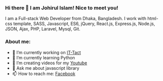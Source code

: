 ### Hi there 👋 I am Johirul Islam! Nice to meet you!


I am a Full-stack Web Developer from Dhaka, Bangladesh. I work with html-css template, SASS, Javascript, ES6, jQuery, React.js, Express.js, Node.js, JSON, Ajax, PHP, Laravel, Mysql, Git. 

### About me:

- 🔭 I’m currently working on <a href="https://facebook.com/it-tact">IT-Tact</a>
- 🌱 I’m currently learning Python
- 👯 I’m creating videos for my <a href= "https://www.youtube.com/channel/UCs2S6PzntauN2xKVN2Cxohg">Youtube</a>
- 💬 Ask me about javascript library
- 📫 How to reach me: <a href="https://facebook.com/johirulshaky">Facebook</a>
